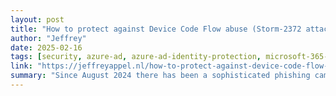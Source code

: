 ```yaml
---
layout: post
title: "How to protect against Device Code Flow abuse (Storm-2372 attacks) and block the authentication flow"
author: "Jeffrey"
date: 2025-02-16
tags: [security, azure-ad, azure-ad-identity-protection, microsoft-365-defender]
link: "https://jeffreyappel.nl/how-to-protect-against-device-code-flow-abuse-storm-2372-attacks-and-block-the-authentication-flow/"
summary: "Since August 2024 there has been a sophisticated phishing campaign actively leveraging the device code authorization flow. Currently, there is a wide range of attacks targeting a wide range of sect..."
---
```

